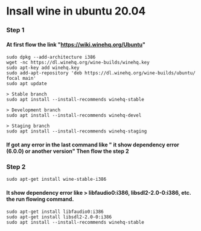# Insall wine in ubuntu 20.04

### Step 1
#### At first flow the link "https://wiki.winehq.org/Ubuntu"

```
sudo dpkg --add-architecture i386 
wget -nc https://dl.winehq.org/wine-builds/winehq.key
sudo apt-key add winehq.key
sudo add-apt-repository 'deb https://dl.winehq.org/wine-builds/ubuntu/ focal main' 
sudo apt update

> Stable branch
sudo apt install --install-recommends winehq-stable

> Development branch 	
sudo apt install --install-recommends winehq-devel

> Staging branch 	
sudo apt install --install-recommends winehq-staging
```
#### If got any error in the last command like " it show dependency error (6.0.0) or another version" Then flow the step 2

### Step 2

```
sudo apt-get install wine-stable-i386
```
#### It show dependency error like >  libfaudio0:i386, libsdl2-2.0-0:i386, etc. the run flowing command.

```
sudo apt-get install libfaudio0:i386
sudo apt-get install libsdl2-2.0-0:i386
sudo apt install --install-recommends winehq-stable
```
